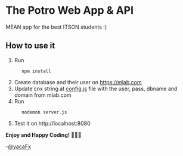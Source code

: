 The Potro Web App & API
===
MEAN app for the best ITSON students :)


## How to use it

1. Run

```
      npm install
```

2. Create database and their user on https://mlab.com
3. Update cnx string at [config.js](config.js) file with the user, pass, dbname and domain from mlab.com
4. Run

```
      nodemon server.js
```

5. Test it on http://localhost:8080

**Enjoy and Happy Coding!** 🖖🖖🖖

-[@yacaFx](http://twitter.com/yacafx)
